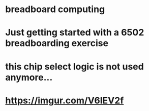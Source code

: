 # breadboard computing
# 
# Just getting started with a 6502 breadboarding exercise
#
# this chip select logic is not used anymore...
# https://imgur.com/V6lEV2f
